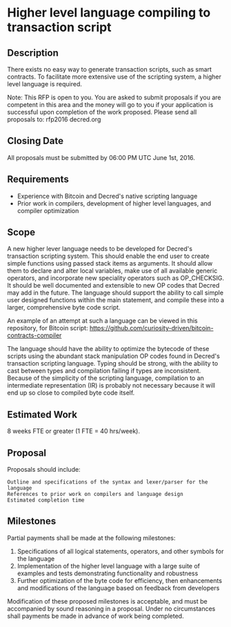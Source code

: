 # Higher level language compiling to transaction script

## Description
There exists no easy way to generate transaction scripts, such as smart contracts. To facilitate more extensive use of the scripting system, a higher level language is required.

Note: This RFP is open to you. You are asked to submit proposals if you are competent in this area and the money will go to you if your application is successful upon completion of the work proposed. Please send all proposals to: rfp2016 <at> decred.org

## Closing Date

All proposals must be submitted by 06:00 PM UTC June 1st, 2016.

## Requirements

* Experience with Bitcoin and Decred's native scripting language
* Prior work in compilers, development of higher level languages, and compiler optimization

## Scope

A new higher lever language needs to be developed for Decred's transaction scripting system. This should enable the end user to create simple functions using passed stack items as arguments. It should allow them to declare and alter local variables, make use of all available generic operators, and incorporate new speciality operators such as OP_CHECKSIG. It should be well documented and extensible to new OP codes that Decred may add in the future. The language should support the ability to call simple user designed functions within the main statement, and compile these into a larger, comprehensive byte code script.

An example of an attempt at such a language can be viewed in this repository, for Bitcoin script: https://github.com/curiosity-driven/bitcoin-contracts-compiler

The language should have the ability to optimize the bytecode of these scripts using the abundant stack manipulation OP codes found in Decred's transaction scripting language. Typing should be strong, with the ability to cast between types and compilation failing if types are inconsistent. Because of the simplicity of the scripting language, compilation to an intermediate representation (IR) is probably not necessary because it will end up so close to compiled byte code itself.

## Estimated Work

8 weeks FTE or greater (1 FTE = 40 hrs/week).

## Proposal

Proposals should include:

    Outline and specifications of the syntax and lexer/parser for the language
    References to prior work on compilers and language design
    Estimated completion time

## Milestones

Partial payments shall be made at the following milestones:

1. Specifications of all logical statements, operators, and other symbols for the language
2. Implementation of the higher level language with a large suite of examples and tests demonstrating functionality and robustness
3. Further optimization of the byte code for efficiency, then enhancements and modifications of the language based on feedback from developers

Modification of these proposed milestones is acceptable, and must be accompanied by sound reasoning in a proposal. Under no circumstances shall payments be made in advance of work being completed.
